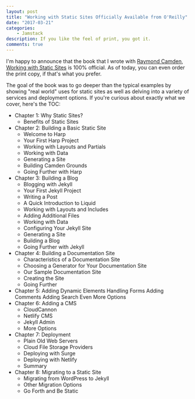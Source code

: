 ```yaml
---
layout: post
title: "Working with Static Sites Officially Available from O'Reilly"
date: "2017-03-21"
categories:
    - Jamstack
description: If you like the feel of print, you got it.
comments: true
---
```


I'm happy to announce that the book that I wrote with [Raymond Camden](https://www.raymondcamden.com/), [Working with Static Sites](http://shop.oreilly.com/product/0636920051879.do) is 100% official. As of today, you can even order the print copy, if that's what you prefer.

The goal of the book was to go deeper than the typical examples by showing "real world" uses for static sites as well as delving into a variety of services and deployment options. If you're curious about exactly what we cover, here's the TOC:

- Chapter 1: Why Static Sites?
    - Benefits of Static Sites
- Chapter 2: Building a Basic Static Site
    - Welcome to Harp
    - Your First Harp Project
    - Working with Layouts and Partials
    - Working with Data
    - Generating a Site
    - Building Camden Grounds
    - Going Further with Harp
- Chapter 3: Building a Blog
    - Blogging with Jekyll
    - Your First Jekyll Project
    - Writing a Post
    - A Quick Introduction to Liquid
    - Working with Layouts and Includes
    - Adding Additional Files
    - Working with Data
    - Configuring Your Jekyll Site
    - Generating a Site
    - Building a Blog
    - Going Further with Jekyll
- Chapter 4: Building a Documentation Site
    - Characteristics of a Documentation Site
    - Choosing a Generator for Your Documentation Site
    - Our Sample Documentation Site
    - Creating the Site
    - Going Further
- Chapter 5: Adding Dynamic Elements
    Handling Forms
    Adding Comments
    Adding Search
    Even More Options
- Chapter 6: Adding a CMS
    - CloudCannon
    - Netlify CMS
    - Jekyll Admin
    - More Options
- Chapter 7: Deployment
    - Plain Old Web Servers
    - Cloud File Storage Providers
    - Deploying with Surge
    - Deploying with Netlify
    - Summary
- Chapter 8: Migrating to a Static Site
    - Migrating from WordPress to Jekyll
    - Other Migration Options
    - Go Forth and Be Static